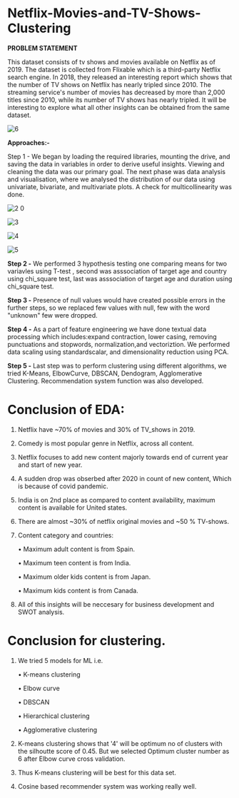 # Netflix-Movies-and-TV-Shows-Clustering

**PROBLEM STATEMENT**

This dataset consists of tv shows and movies available on Netflix as of 2019. The dataset is collected from Flixable which is a third-party Netflix search engine. In 2018, they released an interesting report which shows that the number of TV shows on Netflix has nearly tripled since 2010. The streaming service's number of movies has decreased by more than 2,000 titles since 2010, while its number of TV shows has nearly tripled. It will be interesting to explore what all other insights can be obtained from the same dataset.

![6](https://github.com/KamalRawalCS/Netflix-Movies-and-TV-Shows-Clustering/assets/138231554/33eb407b-ee0f-4a4d-8639-172daed8cbfe)


**Approaches:-**

Step 1 - We began by loading the required libraries, mounting the drive, and saving the data in variables in order to derive useful insights. Viewing and cleaning the data was our primary goal. The next phase was data analysis and visualisation, where we analysed the distribution of our data using univariate, bivariate, and multivariate plots. A check for multicollinearity was done.


![2 0](https://github.com/KamalRawalCS/Netflix-Movies-and-TV-Shows-Clustering/assets/138231554/c7039201-cf41-46b6-8780-b8ba3ec99730)


![3](https://github.com/KamalRawalCS/Netflix-Movies-and-TV-Shows-Clustering/assets/138231554/801d316f-1e6e-4c12-940e-e2919f82a8e3)


![4](https://github.com/KamalRawalCS/Netflix-Movies-and-TV-Shows-Clustering/assets/138231554/1056a39a-a9e8-4fca-b682-88329ee2d064)


![5](https://github.com/KamalRawalCS/Netflix-Movies-and-TV-Shows-Clustering/assets/138231554/e5df9e18-df03-46af-937a-174855947df0)



**Step 2 -** We performed 3 hypothesis testing one comparing means for two variavles using T-test , second was asssociation of target age and country using chi_square test, last was asssociation of target age and duration using chi_square test.

**Step 3 -** Presence of null values would have created possible errors in the further steps, so we replaced few values with null, few with the word "unknown" few were dropped.

**Step 4 -** As a part of feature engineering we have done textual data processing which includes:expand contraction, lower casing, removing punctuations and stopwords, normalization,and vectoriztion. We performed data scaling using standardscalar, and dimensionality reduction using PCA.

**Step 5 -** Last step was to perform clustering using different algorithms, we tried K-Means, ElbowCurve, DBSCAN, Dendogram, Agglomerative Clustering. Recommendation system function was also developed.

# Conclusion of EDA:

1. Netflix have ~70% of movies and 30% of TV_shows in 2019.
3. Comedy is most popular genre in Netflix, across all content.
4. Netflix focuses to add new content majorly towards end of current year and start of new year.
5. A sudden drop was obserbed after 2020 in count of new content, Which is because of covid pandemic.
6. India is on 2nd place as compared to content availability, maximum content is available for United states.
7. There are almost ~30% of netflix original movies and ~50 % TV-shows.
9. Content category and countries:

   •	Maximum adult content is from Spain.

   •	Maximum teen content is from India.

   •	Maximum older kids content is from Japan.

    •	Maximum kids content is from Canada.
9. All of this insights will be neccesary for business development and SWOT analysis.

# Conclusion for clustering.
1. We tried 5 models for ML i.e.

   •	K-means clustering

   •	Elbow curve

   •	DBSCAN

   •	Hierarchical clustering

   •	Agglomerative clustering
3. K-means clustering shows that '4' will be optimum no of clusters with the silhoutte score of 0.45. But we selected Optimum cluster number as 6 after Elbow curve cross validation.
4. Thus K-means clustering will be best for this data set.
5. Cosine based recommender system was working really well.
